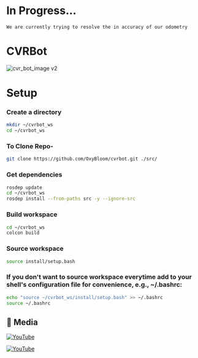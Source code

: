 # In Progress...
```
We are currently trying to resolve the in accuracy of our odometry 
```
# CVRBot
![cvr_bot_image v2](https://github.com/user-attachments/assets/54451a6c-dc5d-4ade-80e8-ca83ea193616)



# Setup
### Create a directory
```sh
mkdir ~/cvrbot_ws
cd ~/cvrbot_ws
```

### To Clone Repo-
```sh
git clone https://github.com/OxyBloom/cvrbot.git ./src/
```
### Get dependencies
```sh
rosdep update
cd ~/cvrbot_ws
rosdep install --from-paths src -y --ignore-src
```

### Build workspace
```sh
cd ~/cvrbot_ws
colcon build
```
### Source workspace

```sh
source install/setup.bash
```
### If you don't want to source workspace everytime add to your shell's configuration file for convenience, e.g., ~/.bashrc:

```sh
echo "source ~/cvrbot_ws/install/setup.bash" >> ~/.bashrc
source ~/.bashrc
```

## :selfie: Media
[![YouTube](http://i.ytimg.com/vi/K5cwBx4CH-k/hqdefault.jpg)](https://www.youtube.com/watch?v=K5cwBx4CH-k)

[![YouTube](http://i.ytimg.com/vi/KDDOLi5bUGU/hqdefault.jpg)](https://www.youtube.com/watch?v=KDDOLi5bUGU)
